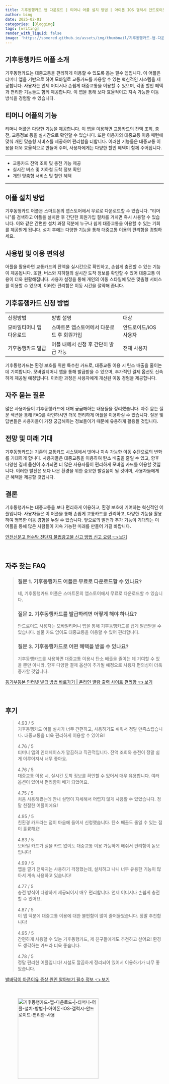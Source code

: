 ```yaml
---
title: 기후동행카드 앱 다운로드 | 티머니 어플 설치 방법 | 아이폰 IOS 갤럭시 안드로이드 편리한 사용
author: bing
date: 2025-02-01
categories: [Blogging]
tags: [writing]
render_with_liquid: false
image: 'https://somered.github.io/assets/img/thumbnail/기후동행카드-앱-다운로드-|-티머니-어플-설치-방법-|-아이폰-IOS-갤럭시-안드로이드-편리한-사용.webp'
---
```



<h2 id='기후동행카드_어플_소개'>기후동행카드 어플 소개</h2>

<p>기후동행카드는 대중교통을 편리하게 이용할 수 있도록 돕는 필수 앱입니다. 이 어플은 티머니 앱을 기반으로 하여 모바일로 교통카드를 사용할 수 있는 혁신적인 시스템을 제공합니다. 사용자는 언제 어디서나 손쉽게 대중교통을 이용할 수 있으며, 각종 할인 혜택과 편리한 기능들도 함께 제공합니다. 이 앱을 통해 보다 효율적이고 지속 가능한 이동 방식을 경험할 수 있습니다.</p>

<h2 id='티머니_어플의_기능'>티머니 어플의 기능</h2>

<p>티머니 어플은 다양한 기능을 제공합니다. 이 앱을 이용하면 교통카드의 잔액 조회, 충전, 교통정보 등을 실시간으로 확인할 수 있습니다. 또한 이용자의 대중교통 이용 패턴에 맞춰 개인 맞춤형 서비스를 제공하여 편리함을 더합니다. 이러한 기능들은 대중교통 이용을 더욱 효율적으로 만들어 주며, 사용자에게는 다양한 할인 혜택이 함께 주어집니다.</p>

<hr />

<ul>
    <li>교통카드 잔액 조회 및 충전 기능 제공</li>
    <li>실시간 버스 및 지하철 도착 정보 확인</li>
    <li>개인 맞춤형 서비스 및 할인 혜택</li>
</ul>

<hr />

<h2 id='어플_설치_방법'>어플 설치 방법</h2>

<p>기후동행카드 어플은 스마트폰의 앱스토어에서 무료로 다운로드할 수 있습니다. "티머니"를 검색하고 어플을 설치한 후 간단한 회원가입 절차를 거치면 즉시 사용할 수 있습니다. 이와 같은 간편한 설치 과정 덕분에 누구나 쉽게 대중교통을 이용할 수 있는 기회를 제공받게 됩니다. 설치 후에는 다양한 기능을 통해 대중교통 이용의 편리함을 경험하세요.</p>

<h2 id='사용법_및_이용_편의성'>사용법 및 이용 편의성</h2>

<p>어플을 활용하면 교통카드의 잔액을 실시간으로 확인하고, 손쉽게 충전할 수 있는 기능이 제공됩니다. 또한, 버스와 지하철의 실시간 도착 정보를 확인할 수 있어 대중교통 이용이 더욱 원활해집니다. 사용자 설정을 통해 개인의 이동 스타일에 맞춘 맞춤형 서비스를 이용할 수 있으며, 이러한 편리함은 이동 시간을 절약해 줍니다.</p>

<h2 id='기후동행카드_신청_방법'>기후동행카드 신청 방법</h2>

<table>
    <tr>
        <td>신청방법</td>
        <td>방법 설명</td>
        <td>대상</td>
    </tr>
    <tr>
        <td>모바일티머니 앱 다운로드</td>
        <td>스마트폰 앱스토어에서 다운로드 후 회원가입</td>
        <td>안드로이드/iOS 사용자</td>
    </tr>
    <tr>
        <td>기후동행카드 발급</td>
        <td>어플 내에서 신청 후 간단히 발급 가능</td>
        <td>전체 사용자</td>
    </tr>
</table>

<p>기후동행카드는 환경 보호를 위한 특수한 카드로, 대중교통 이용 시 탄소 배출을 줄이는 데 기여합니다. 모바일티머니 앱을 통해 발급받을 수 있으며, 추가적인 결제 옵션도 신속하게 제공될 예정입니다. 이러한 과정은 사용자에게 개선된 이동 경험을 제공합니다.</p>

<h2 id='자주_묻는_질문'>자주 묻는 질문</h2>

<p>많은 사용자들이 기후동행카드에 대해 궁금해하는 내용들을 정리했습니다. 자주 묻는 질문 섹션을 통해 FAQ를 확인하시면 더욱 편리하게 어플을 이용하실 수 있습니다. 질문 및 답변들은 사용자들이 가장 궁금해하는 정보들이기 때문에 유용하게 활용될 것입니다.</p>

<h2 id='전망_및_미래_기대'>전망 및 미래 기대</h2>

<p>기후동행카드는 기존의 교통카드 시스템에서 벗어나 지속 가능한 이동 수단으로의 변화를 기대하게 합니다. 사용자들은 대중교통을 이용하여 탄소 배출을 줄일 수 있고, 향후 다양한 결제 옵션이 추가되면 더 많은 사용자들이 편리하게 모바일 카드를 이용할 것입니다. 이러한 발전은 보다 나은 환경을 위한 중요한 발걸음이 될 것이며, 사용자들에게 큰 혜택을 제공할 것입니다.</p>

<h2 id='결론'>결론</h2>

<p>기후동행카드는 대중교통을 보다 편리하게 이용하고, 환경 보호에 기여하는 혁신적인 어플입니다. 사용자들은 이 어플을 통해 손쉽게 교통카드를 관리하고, 다양한 기능을 활용하여 행복한 이동 경험을 누릴 수 있습니다. 앞으로의 발전과 추가 기능이 기대되는 이 어플을 통해 많은 사람들이 지속 가능한 미래를 만들어 가길 바랍니다.</p>


<p><a class="click-button" title="안전신문고 현수막 전단지 불법광고물 신고 방법 신고 요령" href="https://somered.github.io/posts/%EC%95%88%EC%A0%84%EC%8B%A0%EB%AC%B8%EA%B3%A0-%ED%98%84%EC%88%98%EB%A7%89-%EC%A0%84%EB%8B%A8%EC%A7%80-%EB%B6%88%EB%B2%95%EA%B4%91%EA%B3%A0%EB%AC%BC-%EC%8B%A0%EA%B3%A0-%EB%B0%A9%EB%B2%95-%EC%8B%A0%EA%B3%A0-%EC%9A%94%EB%A0%B9/" rel="dofollow">안전신문고 현수막 전단지 불법광고물 신고 방법 신고 요령 👈 보기</a></p><br>
<h2 id='자주_찾는_FAQ'>자주 찾는 FAQ</h2>
<div itemscope="" itemtype="https://schema.org/FAQPage"> 
<blockquote> 
<div itemscope="" itemprop="mainEntity" itemtype="https://schema.org/Question"> 
<h3 itemprop="name">질문 1. 기후동행카드 어플은 무료로 다운로드할 수 있나요?</h3> 
<div itemscope="" itemprop="acceptedAnswer" itemtype="https://schema.org/Answer"> 
<span itemprop="text"> 
<p>네, 기후동행카드 어플은 스마트폰의 앱스토어에서 무료로 다운로드할 수 있습니다.</p> 
</span> 
</div> 
</div> 
<div itemscope="" itemprop="mainEntity" itemtype="https://schema.org/Question"> 
<h3 itemprop="name">질문 2. 기후동행카드를 발급하려면 어떻게 해야 하나요?</h3> 
<div itemscope="" itemprop="acceptedAnswer" itemtype="https://schema.org/Answer"> 
<span itemprop="text"> 
<p>안드로이드 사용자는 모바일티머니 앱을 통해 기후동행카드를 쉽게 발급받을 수 있습니다. 실물 카드 없이도 대중교통을 이용할 수 있어 편리합니다.</p> 
</span> 
</div> 
</div> 
<div itemscope="" itemprop="mainEntity" itemtype="https://schema.org/Question"> 
<h3 itemprop="name">질문 3. 기후동행카드로 어떤 혜택을 받을 수 있나요?</h3> 
<div itemscope="" itemprop="acceptedAnswer" itemtype="https://schema.org/Answer"> 
<span itemprop="text"> 
<p>기후동행카드를 사용하면 대중교통 이용시 탄소 배출을 줄이는 데 기여할 수 있을 뿐만 아니라, 향후 다양한 결제 옵션이 추가될 예정으로 사용자 편의성이 더욱 증가할 것입니다.</p> 
</span> 
</div> 
</div> 
</blockquote> 
</div>
<p><a class="click-button" title="등기부등본 인터넷 발급 방법 바로가기 | 온라인 열람 출력 사이트 편리함" href="https://somered.github.io/posts/%EB%93%B1%EA%B8%B0%EB%B6%80%EB%93%B1%EB%B3%B8-%EC%9D%B8%ED%84%B0%EB%84%B7-%EB%B0%9C%EA%B8%89-%EB%B0%A9%EB%B2%95-%EB%B0%94%EB%A1%9C%EA%B0%80%EA%B8%B0-%EC%98%A8%EB%9D%BC%EC%9D%B8-%EC%97%B4%EB%9E%8C-%EC%B6%9C%EB%A0%A5-%EC%82%AC%EC%9D%B4%ED%8A%B8-%ED%8E%B8%EB%A6%AC%ED%95%A8/" rel="dofollow">등기부등본 인터넷 발급 방법 바로가기 | 온라인 열람 출력 사이트 편리함 👈 보기</a></p><br>
<h2 id='후기'>후기</h2>
<div itemscope itemtype="https://schema.org/Product">
  <blockquote>
  <div itemprop="review" itemscope itemtype="https://schema.org/Review">
      <div itemprop="reviewRating" itemscope itemtype="https://schema.org/Rating"> <span itemprop="ratingValue">4.93</span> / <span itemprop="bestRating">5</span> </div>
      <span itemprop="reviewBody">기후동행카드 어플 설치가 너무 간편하고, 사용하기도 쉬워서 정말 만족스럽습니다. 대중교통을 더욱 편리하게 이용할 수 있어요!</span>
  </div>
  <br>
  <div itemprop="review" itemscope itemtype="https://schema.org/Review">
      <div itemprop="reviewRating" itemscope itemtype="https://schema.org/Rating"> <span itemprop="ratingValue">4.76</span> / <span itemprop="bestRating">5</span> </div>
      <span itemprop="reviewBody">티머니 앱의 인터페이스가 깔끔하고 직관적입니다. 잔액 조회와 충전이 정말 쉽게 이루어져서 너무 좋아요.</span>
  </div>
  <br>
  <div itemprop="review" itemscope itemtype="https://schema.org/Review">
      <div itemprop="reviewRating" itemscope itemtype="https://schema.org/Rating"> <span itemprop="ratingValue">4.76</span> / <span itemprop="bestRating">5</span> </div>
      <span itemprop="reviewBody">대중교통 이용 시, 실시간 도착 정보를 확인할 수 있어서 매우 유용합니다. 여러 옵션이 있어서 편리함이 배가 되었어요.</span>
  </div>
  <br>
  <div itemprop="review" itemscope itemtype="https://schema.org/Review">
      <div itemprop="reviewRating" itemscope itemtype="https://schema.org/Rating"> <span itemprop="ratingValue">4.75</span> / <span itemprop="bestRating">5</span> </div>
      <span itemprop="reviewBody">처음 사용해봤는데 안내 설명이 자세해서 어렵지 않게 사용할 수 있었습니다. 정말 친절한 어플이에요!</span>
  </div>
  <br>
  <div itemprop="review" itemscope itemtype="https://schema.org/Review">
      <div itemprop="reviewRating" itemscope itemtype="https://schema.org/Rating"> <span itemprop="ratingValue">4.95</span> / <span itemprop="bestRating">5</span> </div>
      <span itemprop="reviewBody">친환경 카드라는 점이 마음에 들어서 신청했습니다. 탄소 배출도 줄일 수 있는 점이 훌륭해요!</span>
  </div>
  <br>
  <div itemprop="review" itemscope itemtype="https://schema.org/Review">
      <div itemprop="reviewRating" itemscope itemtype="https://schema.org/Rating"> <span itemprop="ratingValue">4.83</span> / <span itemprop="bestRating">5</span> </div>
      <span itemprop="reviewBody">모바일 카드가 실물 카드 없이도 대중교통 이용 가능하게 해줘서 편리함이 돋보입니다!</span>
  </div>
  <br>
  <div itemprop="review" itemscope itemtype="https://schema.org/Review">
      <div itemprop="reviewRating" itemscope itemtype="https://schema.org/Rating"> <span itemprop="ratingValue">4.99</span> / <span itemprop="bestRating">5</span> </div>
      <span itemprop="reviewBody">앱을 깔기 전까지는 사용하기 걱정했는데, 설치하고 나니 너무 유용한 기능이 많아서 계속 사용하고 있습니다!</span>
  </div>
  <br>
  <div itemprop="review" itemscope itemtype="https://schema.org/Review">
      <div itemprop="reviewRating" itemscope itemtype="https://schema.org/Rating"> <span itemprop="ratingValue">4.77</span> / <span itemprop="bestRating">5</span> </div>
      <span itemprop="reviewBody">충전 방식이 다양하게 제공되어서 매우 편리합니다. 언제 어디서나 손쉽게 충전할 수 있어요.</span>
  </div>
  <br>
  <div itemprop="review" itemscope itemtype="https://schema.org/Review">
      <div itemprop="reviewRating" itemscope itemtype="https://schema.org/Rating"> <span itemprop="ratingValue">4.87</span> / <span itemprop="bestRating">5</span> </div>
      <span itemprop="reviewBody">이 앱 덕분에 대중교통 이용에 대한 불편함이 많이 줄어들었습니다. 정말 추천합니다!</span>
  </div>
  <br>
  <div itemprop="review" itemscope itemtype="https://schema.org/Review">
      <div itemprop="reviewRating" itemscope itemtype="https://schema.org/Rating"> <span itemprop="ratingValue">4.95</span> / <span itemprop="bestRating">5</span> </div>
      <span itemprop="reviewBody">간편하게 사용할 수 있는 기후동행카드, 제 친구들에게도 추천하고 싶어요! 환경도 생각하는 카드라 더욱 좋습니다.</span>
  </div>
  <br>
  <div itemprop="review" itemscope itemtype="https://schema.org/Review">
      <div itemprop="reviewRating" itemscope itemtype="https://schema.org/Rating"> <span itemprop="ratingValue">4.78</span> / <span itemprop="bestRating">5</span> </div>
      <span itemprop="reviewBody">정말 편리한 어플입니다! 시설도 깔끔하게 정리되어 있어서 이용하기가 너무 좋았습니다.</span>
  </div>
  </blockquote>
</div>
<p><a class="click-button" title="발바닥이 아픈이유 증상 원인 알아보기 필수 정보" href="https://somered.github.io/posts/%EB%B0%9C%EB%B0%94%EB%8B%A5%EC%9D%B4-%EC%95%84%ED%94%88%EC%9D%B4%EC%9C%A0-%EC%A6%9D%EC%83%81-%EC%9B%90%EC%9D%B8-%EC%95%8C%EC%95%84%EB%B3%B4%EA%B8%B0-%ED%95%84%EC%88%98-%EC%A0%95%EB%B3%B4/" rel="dofollow">발바닥이 아픈이유 증상 원인 알아보기 필수 정보 👈 보기</a></p><br>
<figure class="image"><img src="https://somered.github.io/assets/img/thumbnail/기후동행카드-앱-다운로드-|-티머니-어플-설치-방법-|-아이폰-IOS-갤럭시-안드로이드-편리한-사용.webp" alt="기후동행카드-앱-다운로드-|-티머니-어플-설치-방법-|-아이폰-IOS-갤럭시-안드로이드-편리한-사용" width="256" height="256"></figure>